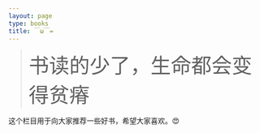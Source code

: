 ```yaml
---
layout: page
type: books
title: ￣ω￣=
---
```


<blockquote class="blockquote-center"><font style="font-size:40px">书读的少了，生命都会变得贫瘠</font></blockquote>



这个栏目用于向大家推荐一些好书，希望大家喜欢。😍

